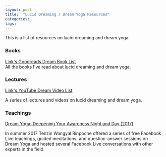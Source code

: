 ```yaml
---
layout: post
title:  "Lucid Dreaming / Dream Yoga Resources"
categories: 
tags:
---
```


This is a list of resources on lucid dreaming and dream yoga.

<h3>Books</h3>

[Link's Goodreads Dream Book List](https://www.goodreads.com/review/list/95737422-link-daniel?ref=nav_mybooks&shelf=dreams)
<br>
All the books I've read about lucid dreaming and dream yoga.

<h3>Lectures</h3>

[Link's YouTube Dream Video List](https://www.youtube.com/playlist?list=PL3IOQtA2di8PQNdPo2_FVaBlhVkb5PUXM)

A series of lectures and videos on lucid dreaming and dream yoga.

<h3>Teachings</h3>

[Dream Yoga: Deepening Your Awareness Night and Day (2017)](https://cybersangha.net/dream-yoga-deepening-your-awareness-night-and-day-teaching-series/)

In summer 2017 Tenzin Wangyal Rinpoche offered a series of free Facebook Live teachings, guided meditations, and question-answer sessions on Dream Yoga and hosted several Facebook Live conversations with other experts in the field.
